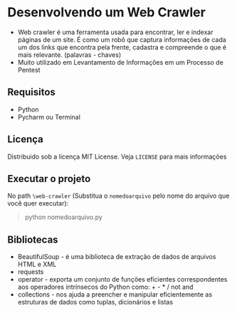 # Desenvolvendo um Web Crawler
- Web crawler é uma ferramenta usada para encontrar, ler e indexar páginas de um site. É como um robô que captura informações de cada um dos links que encontra pela frente, cadastra e compreende o que é mais relevante. (palavras - chaves)
- Muito utilizado em Levantamento de Informações em um Processo de Pentest

## Requisitos
- Python
- Pycharm ou Terminal

## Licença
Distribuido sob a licença MIT License. Veja `LICENSE` para mais informações

## Executar o projeto
No path `\web-crawler` (Substitua o `nomedoarquivo` pelo nome do arquivo que você quer executar):
>python nomedoarquivo.py

## Bibliotecas
- BeautifulSoup - é uma biblioteca de extração de dados de arquivos HTML e XML
- requests
- operator - exporta um conjunto de funções eficientes correspondentes aos operadores intrínsecos do Python como: + - * / not and
- collections - nos ajuda a preencher e manipular eficientemente as estruturas de dados como tuplas, dicionários e listas


